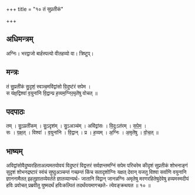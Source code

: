 +++
title = "१० तं सुप्रतीकं"

+++
## अधिमन्त्रम्
अग्निः। भरद्वाजो बार्हस्पत्यो वीतहव्यो वा। त्रिष्टुप्।

## मन्त्रः
तं सु॒प्रती॑कं सु॒दृशं॒ स्वञ्च॒मवि॑द्वांसो वि॒दुष्ट॑रं सपेम ।  
स य॑क्ष॒द्विश्वा॑ व॒युना॑नि वि॒द्वान्प्र ह॒व्यम॒ग्निर॒मृते॑षु वोचत् ॥

## पदपाठः
तम् । सु॒ऽप्रती॑कम् । सु॒ऽदृश॑म् । सु॒ऽअञ्च॑म् । अवि॑द्वांसः । वि॒दुःऽत॑रम् । स॒पे॒म॒ ।  
सः । य॒क्ष॒त् । विश्वा॑ । व॒युना॑नि । वि॒द्वान् । प्र । ह॒व्यम् । अ॒ग्निः । अ॒मृते॑षु । वो॒च॒त् ॥

## भाष्यम्
अविद्वांसोवैदुष्यरहिताअल्पमतयोवयं विदुष्टरं विद्वत्तरं सर्वज्ञन्तमग्निं सपेम परिचरेम कीदृशं सुप्रतीकं शोभनाङ्गं सुदृशं शोभनद्रष्टारं स्वंचं सुष्ठुअञ्चन्तं गच्छन्तं किंच सतादृशोग्निः यक्षत् देवान् यजतु विश्वा सर्वाणि वयुनानि ज्ञाननामैतत् इहतुज्ञातव्येवर्तते ज्ञातव्यान्यर्थ- जातानि विद्वान् जानन्नग्निः अमृतेषु मरणरहितेषुदेवेषु हव्यमस्मदीयं हविः प्रवोचत् प्रब्रवीतु युष्मदर्थं हविःकल्पितं तदर्थंययमागच्छते- त्येवङ्क्रथयत ॥ १० ॥